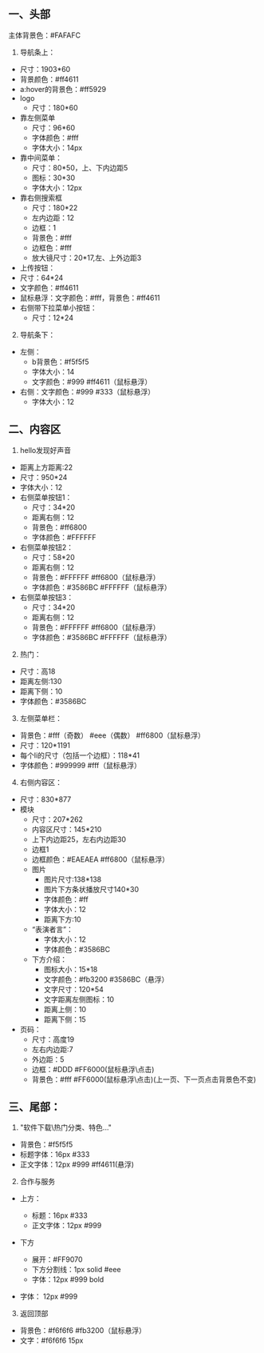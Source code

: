 ## 一、头部
主体背景色：#FAFAFC
1. 导航条上：
+ 尺寸：1903*60
+ 背景颜色：#ff4611
+ a:hover的背景色：#ff5929
+ logo
    + 尺寸：180*60
+ 靠左侧菜单
    + 尺寸：96*60
    + 字体颜色：#fff
    + 字体大小：14px
+ 靠中间菜单：
    + 尺寸：80*50，上、下内边距5
    + 图标：30*30
    + 字体大小：12px
+ 靠右侧搜索框
    + 尺寸：180*22
    + 左内边距：12
    + 边框：1
    + 背景色：#fff
    + 边框色：#fff
    + 放大镜尺寸：20*17,左、上外边距3
+ 上传按钮：
+ 尺寸：64*24
+ 文字颜色：#ff4611
+ 鼠标悬浮：文字颜色：#fff，背景色：#ff4611
+ 右侧带下拉菜单小按钮：
    + 尺寸：12*24
2. 导航条下：
+ 左侧：
    + b背景色：#f5f5f5
    + 字体大小：14
    + 文字颜色：#999 #ff4611（鼠标悬浮）
+ 右侧：文字颜色：#999 #333（鼠标悬浮）
    + 字体大小：12
## 二、内容区
1. hello发现好声音
+ 距离上方距离:22
+ 尺寸：950*24
+ 字体大小：12
+ 右侧菜单按钮1：
    + 尺寸：34*20
    + 距离右侧：12
    + 背景色：#ff6800
    + 字体颜色：#FFFFFF
+ 右侧菜单按钮2：
    + 尺寸：58*20
    + 距离右侧：12
    + 背景色：#FFFFFF #ff6800（鼠标悬浮）
    + 字体颜色：#3586BC #FFFFFF（鼠标悬浮）
+ 右侧菜单按钮3：
    + 尺寸：34*20
    + 距离右侧：12
    + 背景色：#FFFFFF #ff6800（鼠标悬浮）
    + 字体颜色：#3586BC #FFFFFF（鼠标悬浮）
2. 热门：
+ 尺寸：高18
+ 距离左侧:130
+ 距离下侧：10
+ 字体颜色：#3586BC
3. 左侧菜单栏：
+ 背景色：#fff（奇数） #eee（偶数） #ff6800（鼠标悬浮）
+ 尺寸：120*1191
+ 每个li的尺寸（包括一个边框）：118*41
+ 字体颜色：#999999 #fff（鼠标悬浮）
4. 右侧内容区：
+ 尺寸：830*877
+ 模块
    + 尺寸：207*262
    + 内容区尺寸：145*210
    + 上下内边距25，左右内边距30
    + 边框1
    + 边框颜色：#EAEAEA #ff6800（鼠标悬浮）
    + 图片
        + 图片尺寸:138*138
        + 图片下方条状播放尺寸140*30
        + 字体颜色：#ff
        + 字体大小：12
        + 距离下方:10
    + “表演者言”：
        + 字体大小：12
        + 字体颜色：#3586BC
    + 下方介绍：
        + 图标大小：15*18
        + 文字颜色：#fb3200 #3586BC（悬浮）
        + 文字尺寸：120*54
        + 文字距离左侧图标：10
        + 距离上侧：10
        + 距离下侧：15
+ 页码：
    + 尺寸：高度19
    + 左右内边距:7
    + 外边距：5
    + 边框：#DDD #FF6000(鼠标悬浮\点击)
    + 背景色：#fff #FF6000(鼠标悬浮\点击)(上一页、下一页点击背景色不变)
## 三、尾部：
1. "软件下载\热门分类、特色..."
+ 背景色：#f5f5f5
+ 标题字体：16px #333
+ 正文字体：12px #999 #ff4611(悬浮)
2. 合作与服务
+ 上方：
    + 标题：16px #333
    + 正文字体：12px #999
+ 下方
    + 展开：#FF9070
    + 下方分割线：1px solid #eee
    + 字体：12px #999 bold

+ 字体： 12px #999
3. 返回顶部
+ 背景色：#f6f6f6 #fb3200（鼠标悬浮）
+ 文字：#f6f6f6 15px


            